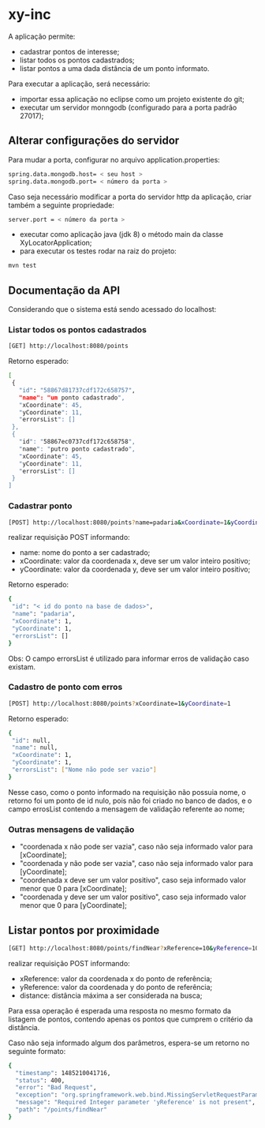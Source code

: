 # xy-inc
A aplicação permite:

  - cadastrar pontos de interesse;
  - listar todos os pontos cadastrados;
  - listar pontos a uma dada distância de um ponto informato.

Para executar a aplicação, será necessário:

  - importar essa aplicação no eclipse como um projeto existente do git; 
  - executar um servidor monngodb (configurado para a porta padrão 27017);

## Alterar configurações do servidor
  
Para mudar a porta, configurar no arquivo application.properties:

```sh
spring.data.mongodb.host= < seu host >
spring.data.mongodb.port= < número da porta >
```

Caso seja necessário modificar a porta do servidor http da aplicação, criar também a seguinte propriedade:
```sh
server.port = < número da porta >

```

  - executar como aplicação java (jdk 8) o método main da classe XyLocatorApplication;
  - para executar os testes rodar na raiz do projeto:
 
```sh
mvn test
```

## Documentação da API

Considerando que o sistema está sendo acessado do localhost:

### Listar todos os pontos cadastrados
 ```sh
[GET] http://localhost:8080/points
```
Retorno esperado:
 ```sh
[
  {
    "id": "58867d81737cdf172c658757",
    "name": "um ponto cadastrado",
    "xCoordinate": 45,
    "yCoordinate": 11,
    "errorsList": []
  },
  {
    "id": "58867ec0737cdf172c658758",
    "name": "putro ponto cadastrado",
    "xCoordinate": 45,
    "yCoordinate": 11,
    "errorsList": []
  }
]
```
### Cadastrar ponto
 ```sh
[POST] http://localhost:8080/points?name=padaria&xCoordinate=1&yCoordinate=1
```
 realizar requisição POST informando:
  - name: nome do ponto a ser cadastrado;
  - xCoordinate: valor da coordenada x, deve ser um valor inteiro positivo;
  - yCoordinate: valor da coordenada y, deve ser um valor inteiro positivo;
 
Retorno esperado:
 ```sh
{
  "id": "< id do ponto na base de dados>",
  "name": "padaria",
  "xCoordinate": 1,
  "yCoordinate": 1,
  "errorsList": []
}
```
Obs: O campo errorsList é utilizado para informar erros de validação caso existam.
### Cadastro de ponto com erros
 ```sh
[POST] http://localhost:8080/points?xCoordinate=1&yCoordinate=1
```
Retorno esperado:
 ```sh
{
  "id": null,
  "name": null,
  "xCoordinate": 1,
  "yCoordinate": 1,
  "errorsList": ["Nome não pode ser vazio"]
}
```
Nesse caso, como o ponto informado na requisição não possuia nome, o retorno foi um ponto de id nulo, pois não foi criado no banco de dados, e o campo errosList contendo a mensagem de validação referente ao nome;

### Outras mensagens de validação

 - "coordenada x não pode ser vazia", caso não seja informado valor para [xCoordinate];
 - "coordenada y não pode ser vazia", caso não seja informado valor para [yCoordinate];
 - "coordenada x deve ser um valor positivo", caso seja informado valor menor que 0 para [xCoordinate];
 - "coordenada y deve ser um valor positivo", caso seja informado valor menor que 0 para [yCoordinate];

## Listar pontos por proximidade

```sh
[GET] http://localhost:8080/points/findNear?xReference=10&yReference=10&distance=20
```
 realizar requisição POST informando:
  - xReference: valor da coordenada x do ponto de referência;
  - yReference: valor da coordenada y do ponto de referência;
  - distance: distância máxima a ser considerada na busca;

Para essa operação é esperada uma resposta no mesmo formato da listagem de pontos, contendo apenas os pontos que cumprem o critério da distância.

Caso não seja informado algum dos parâmetros, espera-se um retorno no seguinte formato:

```sh
{
  "timestamp": 1485210041716,
  "status": 400,
  "error": "Bad Request",
  "exception": "org.springframework.web.bind.MissingServletRequestParameterException",
  "message": "Required Integer parameter 'yReference' is not present",
  "path": "/points/findNear"
}
```



















